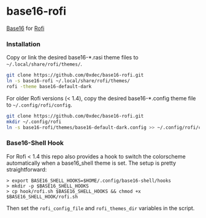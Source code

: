 base16-rofi
===========

[Base16](https://github.com/chriskempson/base16) for [Rofi](https://github.com/DaveDavenport/rofi)

### Installation

Copy or link the desired base16-*.rasi theme files to `~/.local/share/rofi/themes/`.
```sh
git clone https://github.com/0xdec/base16-rofi.git
ln -s base16-rofi ~/.local/share/rofi/themes/
rofi -theme base16-default-dark
```

For older Rofi versions (< 1.4), copy the desired base16-*.config theme file to `~/.config/rofi/config`.
```sh
git clone https://github.com/0xdec/base16-rofi.git
mkdir ~/.config/rofi
ln -s base16-rofi/themes/base16-default-dark.config >> ~/.config/rofi/config
```

### Base16-Shell Hook

For Rofi < 1.4 this repo also provides a hook to switch the colorscheme automatically when a base16_shell theme is set. The setup is pretty straightforward:

```
> export BASE16_SHELL_HOOKS=$HOME/.config/base16-shell/hooks
> mkdir -p $BASE16_SHELL_HOOKS
> cp hook/rofi.sh $BASE16_SHELL_HOOKS && chmod +x $BASE16_SHELL_HOOK/rofi.sh
```

Then set the `rofi_config_file` and `rofi_themes_dir` variables in the script.
